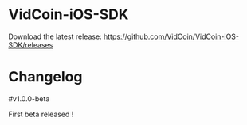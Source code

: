 VidCoin-iOS-SDK
===============

Download the latest release: https://github.com/VidCoin/VidCoin-iOS-SDK/releases

Changelog
=========

#v1.0.0-beta

First beta released !
